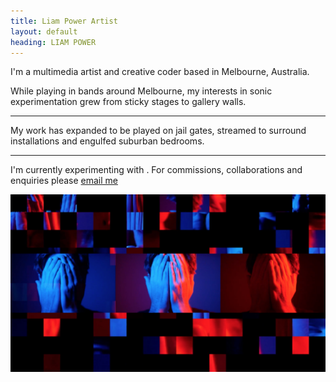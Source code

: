 ```yaml
---
title: Liam Power Artist
layout: default
heading: LIAM POWER
---
```


I'm a multimedia artist and creative coder based in Melbourne, Australia.

While playing in bands around Melbourne, my interests in sonic experimentation grew from sticky stages to gallery walls.  

___

My work has expanded to be played on jail
gates, streamed to surround installations and engulfed suburban bedrooms.

___

I'm currently experimenting with <span id="randomexperiment"></span>. 
For commissions, collaborations and enquiries please <a href="mailto:liamfpower@gmail.com">email me

![extraction](./images/extraction.jpg)

